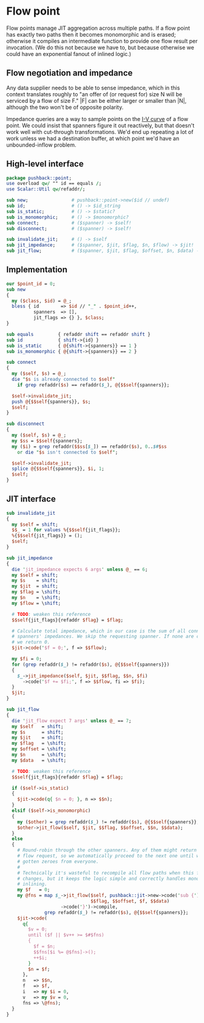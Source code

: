 # Flow point
Flow points manage JIT aggregation across multiple paths. If a flow point has
exactly two paths then it becomes monomorphic and is erased; otherwise it
compiles an intermediate function to provide one flow result per invocation. (We
do this not because we have to, but because otherwise we could have an
exponential fanout of inlined logic.)


## Flow negotiation and impedance
Any data supplier needs to be able to sense impedance, which in this context
translates roughly to "an offer of (or request for) size N will be serviced by a
flow of size F." |F| can be either larger or smaller than |N|, although the two
won't be of opposite polarity.

Impedance queries are a way to sample points on the [I-V
curve](https://en.wikipedia.org/wiki/Current%E2%80%93voltage_characteristic) of
a flow point. We could insist that spanners figure it out reactively, but that
doesn't work well with cut-through transformations. We'd end up repeating a lot
of work unless we had a destination buffer, at which point we'd have an
unbounded-inflow problem.


## High-level interface
```perl
package pushback::point;
use overload qw/ "" id == equals /;
use Scalar::Util qw/refaddr/;

sub new;                # pushback::point->new($id // undef)
sub id;                 # () -> $id_string
sub is_static;          # () -> $static?
sub is_monomorphic;     # () -> $monomorphic?
sub connect;            # ($spanner) -> $self!
sub disconnect;         # ($spanner) -> $self!

sub invalidate_jit;     # () -> $self
sub jit_impedance;      # ($spanner, $jit, $flag, $n, $flow) -> $jit!
sub jit_flow;           # ($spanner, $jit, $flag, $offset, $n, $data) -> $jit!
```


## Implementation
```perl
our $point_id = 0;
sub new
{
  my ($class, $id) = @_;
  bless { id        => $id // "_" . $point_id++,
          spanners  => [],
          jit_flags => {} }, $class;
}

sub equals         { refaddr shift == refaddr shift }
sub id             { shift->{id} }
sub is_static      { @{shift->{spanners}} == 1 }
sub is_monomorphic { @{shift->{spanners}} == 2 }

sub connect
{
  my ($self, $s) = @_;
  die "$s is already connected to $self"
    if grep refaddr($s) == refaddr($_), @{$$self{spanners}};

  $self->invalidate_jit;
  push @{$$self{spanners}}, $s;
  $self;
}

sub disconnect
{
  my ($self, $s) = @_;
  my $ss = $$self{spanners};
  my ($i) = grep refaddr($$ss[$_]) == refaddr($s), 0..$#$ss
    or die "$s isn't connected to $self";

  $self->invalidate_jit;
  splice @{$$self{spanners}}, $i, 1;
  $self;
}
```


## JIT interface
```perl
sub invalidate_jit
{
  my $self = shift;
  $$_ = 1 for values %{$$self{jit_flags}};
  %{$$self{jit_flags}} = ();
  $self;
}

sub jit_impedance
{
  die 'jit_impedance expects 6 args' unless @_ == 6;
  my $self = shift;
  my $s    = shift;
  my $jit  = shift;
  my $flag = \shift;
  my $n    = \shift;
  my $flow = \shift;

  # TODO: weaken this reference
  $$self{jit_flags}{refaddr $flag} = $flag;

  # Calculate total impedance, which in our case is the sum of all connected
  # spanners' impedances. We skip the requesting spanner. If none are connected,
  # we return 0.
  $jit->code('$f = 0;', f => $$flow);

  my $fi = 0;
  for (grep refaddr($_) != refaddr($s), @{$$self{spanners}})
  {
    $_->jit_impedance($self, $jit, $$flag, $$n, $fi)
      ->code('$f += $fi;', f => $$flow, fi => $fi);
  }
  $jit;
}

sub jit_flow
{
  die 'jit_flow expect 7 args' unless @_ == 7;
  my $self   = shift;
  my $s      = shift;
  my $jit    = shift;
  my $flag   = \shift;
  my $offset = \shift;
  my $n      = \shift;
  my $data   = \shift;

  # TODO: weaken this reference
  $$self{jit_flags}{refaddr $flag} = $flag;

  if ($self->is_static)
  {
    $jit->code(q{ $n = 0; }, n => $$n);
  }
  elsif ($self->is_monomorphic)
  {
    my ($other) = grep refaddr($_) != refaddr($s), @{$$self{spanners}};
    $other->jit_flow($self, $jit, $$flag, $$offset, $$n, $$data);
  }
  else
  {
    # Round-robin through the other spanners. Any of them might return 0 from a
    # flow request, so we automatically proceed to the next one until we've
    # gotten zeroes from everyone.
    #
    # Technically it's wasteful to recompile all flow paths when this flow point
    # changes, but it keeps the logic simple and correctly handles monomorphic
    # inlining.
    my $f   = 0;
    my @fns = map $_->jit_flow($self, pushback::jit->new->code('sub {'),
                               $$flag, $$offset, $f, $$data)
                    ->code('}')->compile,
              grep refaddr($_) != refaddr($s), @{$$self{spanners}};
    $jit->code(
      q{
        $v = 0;
        until ($f || $v++ >= $#$fns)
        {
          $f = $n;
          $$fns[$i %= @$fns]->();
          ++$i;
        }
        $n = $f;
      },
      n   => $$n,
      f   => $f,
      i   => my $i = 0,
      v   => my $v = 0,
      fns => \@fns);
  }
}
```
